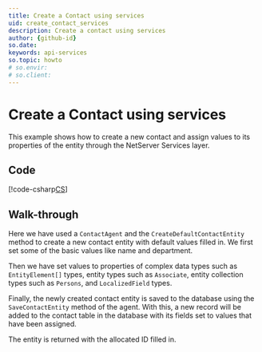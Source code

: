 ```yaml
---
title: Create a Contact using services
uid: create_contact_services
description: Create a contact using services
author: {github-id}
so.date: 
keywords: api-services
so.topic: howto
# so.envir:
# so.client:
---
```


# Create a Contact using services

This example shows how to create a new contact and assign values to its properties of the entity through the NetServer Services layer.

## Code

[!code-csharp[CS](includes/create-contact-services.cs)]

## Walk-through

Here we have used a `ContactAgent` and the `CreateDefaultContactEntity` method to create a new contact entity with default values filled in. We first set some of the basic values like name and department.

Then we have set values to properties of complex data types such as `EntityElement[]` types, entity types such as `Associate`, entity collection types such as `Persons`, and `LocalizedField` types.

Finally, the newly created contact entity is saved to the database using the `SaveContactEntity` method of the agent. With this, a new record will be added to the contact table in the database with its fields set to values that have been assigned.

The entity is returned with the allocated ID filled in.
